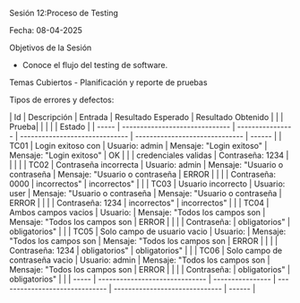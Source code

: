 Sesión 12:Proceso de Testing

Fecha: 08-04-2025


Objetivos de la Sesión

 - Conoce el flujo del testing de software.

Temas Cubiertos
	- Planificación y reporte de pruebas
 
Tipos de errores y defectos:



|   Id  |      Descripción               | Entrada          | Resultado Esperado             |     Resultado Obtenido         |        |
| Prueba|                                |		  		    | 				                 |                                | Estado |
| ----- | ------------------------------ | ---------------- | ------------------------------ | ------------------------------ | ------ |
|  TC01 | Login exitoso con              | Usuario: admin   | Mensaje: "Login exitoso"       | Mensaje: "Login exitoso"       |   OK   |
|       | credenciales validas           | Contraseña: 1234 |								 |							      |        |
|  TC02 | Contraseña incorrecta          | Usuario: admin   | Mensaje: "Usuario o contraseña | Mensaje: "Usuario o contraseña |  ERROR |
|       |                                | Contraseña: 0000 | incorrectos"                   | incorrectos"                   |        |
|  TC03 | Usuario incorrecto             | Usuario: user    | Mensaje: "Usuario o contraseña | Mensaje: "Usuario o contraseña |  ERROR |
|       |                                | Contraseña: 1234 | incorrectos"   			     | incorrectos"                   |        |
|  TC04 | Ambos campos vacios            | Usuario:         | Mensaje: "Todos los campos son | Mensaje: "Todos los campos son |  ERROR |
|       |                                | Contraseña:      | obligatorios"				     | obligatorios"                  |        |
|  TC05 | Solo campo de usuario vacio    | Usuario:         | Mensaje: "Todos los campos son | Mensaje: "Todos los campos son |  ERROR |
|       |                                | Contraseña: 1234 | obligatorios"			         | obligatorios"                  |        |
|  TC06 | Solo campo de contraseña vacio | Usuario: admin   | Mensaje: "Todos los campos son | Mensaje: "Todos los campos son |  ERROR |
|       |                                | Contraseña:      | obligatorios"	     		     | obligatorios"                  |        |
| ----- | ------------------------------ | ---------------- | ------------------------------ | ------------------------------ | ------ |
